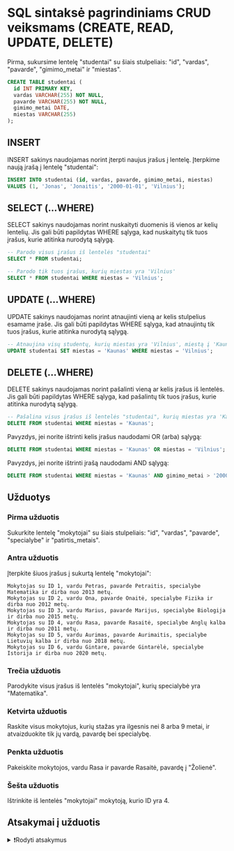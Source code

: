 # SQL sintaksė pagrindiniams CRUD veiksmams (CREATE, READ, UPDATE, DELETE)

Pirma, sukursime lentelę "studentai" su šiais stulpeliais: "id", "vardas", "pavarde", "gimimo_metai" ir "miestas".

```sql
CREATE TABLE studentai (
  id INT PRIMARY KEY,
  vardas VARCHAR(255) NOT NULL,
  pavarde VARCHAR(255) NOT NULL,
  gimimo_metai DATE,
  miestas VARCHAR(255)
);
```

## INSERT

INSERT sakinys naudojamas norint įterpti naujus įrašus į lentelę.
Įterpkime naują įrašą į lentelę "studentai":

```sql
INSERT INTO studentai (id, vardas, pavarde, gimimo_metai, miestas) 
VALUES (1, 'Jonas', 'Jonaitis', '2000-01-01', 'Vilnius');
```

## SELECT (...WHERE)

SELECT sakinys naudojamas norint nuskaityti duomenis iš vienos ar kelių lentelių. Jis gali būti papildytas WHERE sąlyga, kad nuskaitytų tik tuos įrašus, kurie atitinka nurodytą sąlygą.

```sql
-- Parodo visus įrašus iš lentelės "studentai"
SELECT * FROM studentai;
```

```sql
-- Parodo tik tuos įrašus, kurių miestas yra 'Vilnius'
SELECT * FROM studentai WHERE miestas = 'Vilnius';
```

## UPDATE (...WHERE)

UPDATE sakinys naudojamas norint atnaujinti vieną ar kelis stulpelius esamame įraše. Jis gali būti papildytas WHERE sąlyga, kad atnaujintų tik tuos įrašus, kurie atitinka nurodytą sąlygą.

```sql
-- Atnaujina visų studentų, kurių miestas yra 'Vilnius', miestą į 'Kaunas'
UPDATE studentai SET miestas = 'Kaunas' WHERE miestas = 'Vilnius';
```

## DELETE (...WHERE)

DELETE sakinys naudojamas norint pašalinti vieną ar kelis įrašus iš lentelės. Jis gali būti papildytas WHERE sąlyga, kad pašalintų tik tuos įrašus, kurie atitinka nurodytą sąlygą.

```sql
-- Pašalina visus įrašus iš lentelės "studentai", kurių miestas yra 'Kaunas'
DELETE FROM studentai WHERE miestas = 'Kaunas';
```

Pavyzdys, jei norite ištrinti kelis įrašus naudodami OR (arba) sąlygą:

```sql
DELETE FROM studentai WHERE miestas = 'Kaunas' OR miestas = 'Vilnius';
```

Pavyzdys, jei norite ištrinti įrašą naudodami AND sąlygą:

```sql
DELETE FROM studentai WHERE miestas = 'Kaunas' AND gimimo_metai > '2000-01-01';
```

## Užduotys

### Pirma užduotis

Sukurkite lentelę "mokytojai" su šiais stulpeliais: "id", "vardas", "pavarde", "specialybe" ir "patirtis_metais".

### Antra užduotis

Įterpkite šiuos įrašus į sukurtą lentelę "mokytojai":

```text
Mokytojas su ID 1, vardu Petras, pavarde Petraitis, specialybe Matematika ir dirba nuo 2013 metų.
Mokytojas su ID 2, vardu Ona, pavarde Onaitė, specialybe Fizika ir dirba nuo 2012 metų.
Mokytojas su ID 3, vardu Marius, pavarde Marijus, specialybe Biologija ir dirba nuo 2015 metų.
Mokytojas su ID 4, vardu Rasa, pavarde Rasaitė, specialybe Anglų kalba ir dirba nuo 2011 metų.
Mokytojas su ID 5, vardu Aurimas, pavarde Aurimaitis, specialybe Lietuvių kalba ir dirba nuo 2018 metų.
Mokytojas su ID 6, vardu Gintare, pavarde Gintarėlė, specialybe Istorija ir dirba nuo 2020 metų.
```

### Trečia užduotis

Parodykite visus įrašus iš lentelės "mokytojai", kurių specialybė yra "Matematika".

### Ketvirta užduotis

Raskite visus mokytojus, kurių stažas yra ilgesnis nei 8 arba 9 metai, ir atvaizduokite tik jų vardą, pavardę bei specialybę.

### Penkta užduotis

Pakeiskite mokytojos, vardu Rasa ir pavarde Rasaitė, pavardę į "Žolienė".

### Šešta užduotis

Ištrinkite iš lentelės "mokytojai" mokytoją, kurio ID yra 4.

## Atsakymai į užduotis

<details><summary>❗Rodyti atsakymus</summary>
<br>
<details>
<summary>Pirma užduotis</summary>
<hr>

```sql
CREATE TABLE mokytojai (
  id INT PRIMARY KEY,
  vardas VARCHAR(255) NOT NULL,
  pavarde VARCHAR(255) NOT NULL,
  specialybe VARCHAR(255) NOT NULL,
  nuo_kada_dirba_metais INT
);
```

</details>
<details>
<summary>Antra užduotis</summary>
<hr>

```sql
INSERT INTO mokytojai (id, vardas, pavarde, specialybe, nuo_kada_dirba_metais)
VALUES (1, 'Petras', 'Petraitis', 'Matematika', 2013),
       (2, 'Ona', 'Onaitė', 'Fizika', 2012),
       (3, 'Marius', 'Marijus', 'Biologija', 2015),
       (4, 'Rasa', 'Rasaitė', 'Anglų kalba', 2011),
       (5, 'Aurimas', 'Aurimaitis', 'Lietuvių kalba', 2018),
       (6, 'Gintare', 'Gintarėlė', 'Istorija', 2020);
```

</details>
<details>
<summary>Trečia užduotis</summary>
<hr>

```sql
SELECT * FROM mokytojai WHERE specialybe = 'Matematika';
```

</details>
<details>
<summary>Ketvirta užduotis</summary>
<hr>

```sql
SELECT vardas, pavarde, specialybe FROM mokytojai
WHERE (2023 - nuo_kada_dirba_metais) > 8 OR (2023 - nuo_kada_dirba_metais) > 9;
```

</details>
<details>
<summary>Penkta užduotis</summary>
<hr>

```sql
UPDATE mokytojai
SET pavarde = 'Žolienė'
WHERE vardas = 'Rasa' AND pavarde = 'Rasaitė';
```

</details>
<details>
<summary>Šešta užduotis</summary>
<hr>

```sql
DELETE FROM mokytojai WHERE id = 4;
```

</details>
</details>